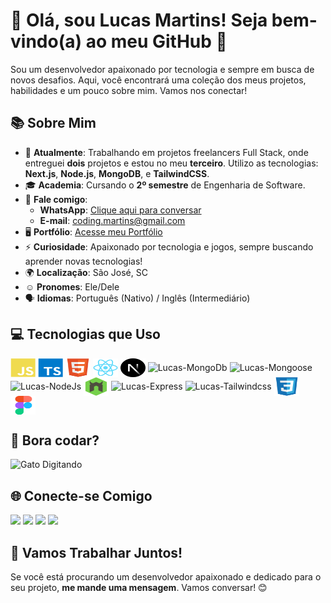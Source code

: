 # 👋 Olá, sou Lucas Martins! Seja bem-vindo(a) ao meu GitHub 🚀

Sou um desenvolvedor apaixonado por tecnologia e sempre em busca de novos desafios. Aqui, você encontrará uma coleção dos meus projetos, habilidades e um pouco sobre mim. Vamos nos conectar!

## 📚 Sobre Mim

- 🔭 **Atualmente**: Trabalhando em projetos freelancers Full Stack, onde entreguei **dois** projetos e estou no meu **terceiro**. Utilizo as tecnologias: **Next.js**, **Node.js**, **MongoDB**, e **TailwindCSS**.
- 🎓 **Academia**: Cursando o **2º semestre** de Engenharia de Software.
- 📲 **Fale comigo**:  
  - **WhatsApp**: [Clique aqui para conversar](https://wa.me/5548999303178?text=Ol%C3%A1%2C%20estou%20vindo%20atrav%C3%A9s%20do%20seu%20GitHub%20%20!)
  - **E-mail**: [coding.martins@gmail.com](mailto:coding.martins@gmail.com)
- 🖥️ **Portfólio**: [Acesse meu Portfólio](http://codingmartins.com)
- ⚡ **Curiosidade**: Apaixonado por tecnologia e jogos, sempre buscando aprender novas tecnologias!
- 🌍 **Localização**: São José, SC
- ☺️ **Pronomes**: Ele/Dele
- 🗣️ **Idiomas**: Português (Nativo) / Inglês (Intermediário)

## 💻 Tecnologias que Uso

<div style="display: inline_block">
  <img align="center" alt="Lucas-Js" height="30" width="40" src="https://raw.githubusercontent.com/devicons/devicon/master/icons/javascript/javascript-plain.svg">
  <img align="center" alt="Lucas-Ts" height="30" width="40" src="https://raw.githubusercontent.com/devicons/devicon/master/icons/typescript/typescript-plain.svg">
  <img align="center" alt="Lucas-HTML" height="30" width="40" src="https://raw.githubusercontent.com/devicons/devicon/master/icons/html5/html5-original.svg">
  <img align="center" alt="Lucas-React" height="30" width="40" src="https://raw.githubusercontent.com/devicons/devicon/master/icons/react/react-original.svg">
  <img align="center" alt="Lucas-NextJs" height="30" width="40" src="https://raw.githubusercontent.com/devicons/devicon/ca28c779441053191ff11710fe24a9e6c23690d6/icons/nextjs/nextjs-original.svg">
  <img align="center" alt="Lucas-MongoDb" height="30" width="40" src="https://www.svgrepo.com/show/331488/mongodb.svg">
  <img align="center" alt="Lucas-Mongoose" height="30" width="40" src="https://img.icons8.com/?size=512&id=gKfcEStXI1Hm&format=png">
  <img align="center" alt="Lucas-NodeJs" height="30" width="40" src="https://www.svgrepo.com/show/303266/nodejs-icon-logo.svg">
  <img align="center" alt="Lucas-NodeMon" height="30" width="40" src="https://raw.githubusercontent.com/devicons/devicon/refs/heads/master/icons/nodemon/nodemon-original.svg">
  <img align="center" alt="Lucas-Express" height="30" width="40" src="https://netforemost.com/wp-content/uploads/2024/08/1646733543-1.webp">
  <img align="center" alt="Lucas-Tailwindcss" height="30" width="40" src="https://www.svgrepo.com/show/354431/tailwindcss-icon.svg">
  <img align="center" alt="Lucas-CSS" height="30" width="40" src="https://raw.githubusercontent.com/devicons/devicon/master/icons/css3/css3-original.svg">
  <img align="center" alt="Lucas-Figma" height="30" width="40" src="https://raw.githubusercontent.com/devicons/devicon/refs/heads/master/icons/figma/figma-original.svg">
</div>


## 🚀 Bora codar?

![Gato Digitando](https://www.tramaweb.com.br/wp-content/uploads/2019/10/f6719fd6-tenor.gif)

## 🌐 Conecte-se Comigo

<div> 
  <a href="https://www.instagram.com/martins.lucas_/" target="_blank"><img src="https://img.shields.io/badge/-Instagram-%23E4405F?style=for-the-badge&logo=instagram&logoColor=white" target="_blank"></a>
  <a href="mailto:coding.martins@gmail.com"><img src="https://img.shields.io/badge/-Gmail-%23333?style=for-the-badge&logo=gmail&logoColor=white" target="_blank"></a>
  <a href="https://www.linkedin.com/in/lucas-martins-devfullstack" target="_blank"><img src="https://img.shields.io/badge/-LinkedIn-%230077B5?style=for-the-badge&logo=linkedin&logoColor=white" target="_blank"></a> 
  <a href="https://wa.me/5548999303178?text=Ol%C3%A1%2C%20estou%20vindo%20atrav%C3%A9s%20do%20seu%20GitHub%20%20!" target="_blank"><img src="https://img.shields.io/badge/WhatsApp-25D366?style=for-the-badge&logo=whatsapp&logoColor=white" target="_blank"></a> 
</div>

## 🤝 Vamos Trabalhar Juntos!
Se você está procurando um desenvolvedor apaixonado e dedicado para o seu projeto, **me mande uma mensagem**. Vamos conversar! 😊

